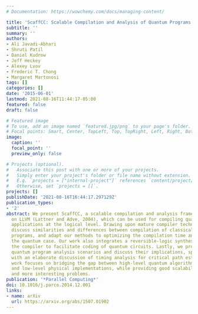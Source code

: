 ```yaml
---
# Documentation: https://wowchemy.com/docs/managing-content/

title: 'ScaffCC: Scalable Compilation and Analysis of Quantum Programs'
subtitle: ''
summary: ''
authors:
- Ali Javadi-Abhari
- Shruti Patil
- Daniel Kudrow
- Jeff Heckey
- Alexey Lvov
- Frederic T. Chong
- Margaret Martonosi
tags: []
categories: []
date: '2015-06-01'
lastmod: 2021-08-16T11:44:17-05:00
featured: false
draft: false

# Featured image
# To use, add an image named `featured.jpg/png` to your page's folder.
# Focal points: Smart, Center, TopLeft, Top, TopRight, Left, Right, BottomLeft, Bottom, BottomRight.
image:
  caption: ''
  focal_point: ''
  preview_only: false

# Projects (optional).
#   Associate this post with one or more of your projects.
#   Simply enter your project's folder or file name without extension.
#   E.g. `projects = ["internal-project"]` references `content/project/deep-learning/index.md`.
#   Otherwise, set `projects = []`.
projects: []
publishDate: '2021-08-16T16:44:17.297129Z'
publication_types:
- '2'
abstract: We present ScaffCC, a scalable compilation and analysis framework based
  on LLVM (Lattner and Adve, 2004), which can be used for compiling quantum computing
  applications at the logical level. Drawing upon mature compiler technologies, we
  discuss similarities and differences between compilation of classical and quantum
  programs, and adapt our methods to optimizing the compilation time and output for
  the quantum case. Our work also integrates a reversible-logic synthesis tool in
  the compiler to facilitate coding of quantum circuits. Lastly, we present some useful
  quantum program analysis scenarios and discuss their implications, specifically
  with an elaborate discussion of timing analysis for critical path estimation. Our
  work focuses on bridging the gap between high-level quantum algorithm specifications
  and low-level physical implementations, while providing good scalability to larger
  and more interesting problems.
publication: '*Parallel Computing*'
doi: 10.1016/j.parco.2014.12.001
links:
- name: arXiv
  url: https://arxiv.org/abs/1507.01902
---
```

